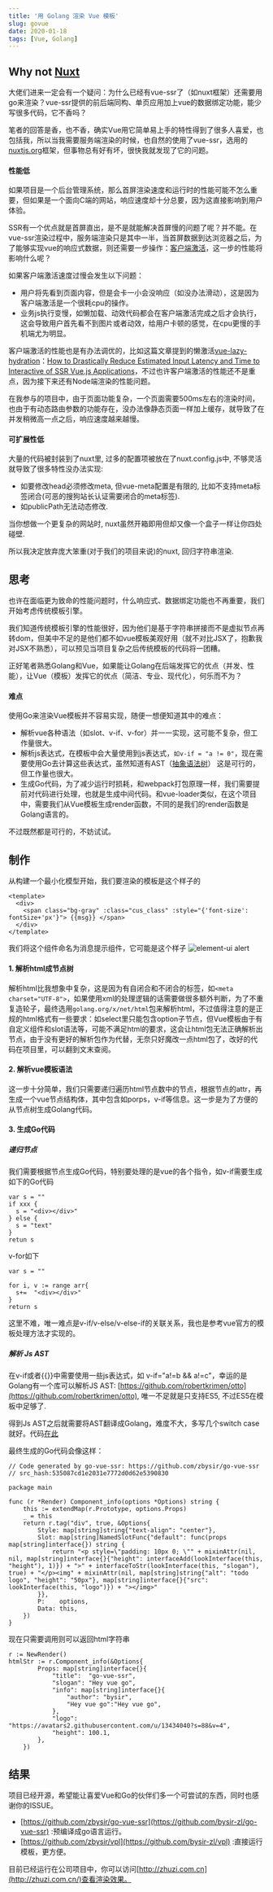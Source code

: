 ```yaml
---
title: '用 Golang 渲染 Vue 模板'
slug: govue
date: 2020-01-18
tags: [Vue, Golang]
---
```

## Why not [Nuxt](https://nuxtjs.org/guide)
大佬们进来一定会有一个疑问：为什么已经有vue-ssr了（如nuxt框架）还需要用go来渲染？vue-ssr提供的前后端同构、单页应用加上vue的数据绑定功能，能少写很多代码，它不香吗？

笔者的回答是香，也不香，确实Vue用它简单易上手的特性得到了很多人喜爱，也包括我，所以当我需要服务端渲染的时候，也自然的使用了vue-ssr，选用的[nuxtjs.org](https://nuxtjs.org/guide/)框架，但事物总有好有坏，很快我就发现了它的问题。

#### 性能低

如果项目是一个后台管理系统，那么首屏渲染速度和运行时的性能可能不怎么重要，但如果是一个面向C端的网站，响应速度却十分总要，因为这直接影响到用户体验。

SSR有一个优点就是首屏直出，是不是就能解决首屏慢的问题了呢？并不能。在vue-ssr渲染过程中，服务端渲染只是其中一半，当首屏数据到达浏览器之后，为了能够实现vue的响应式数据，则还需要一步操作：[客户端激活](https://ssr.vuejs.org/zh/guide/hydration.html)，这一步的性能将影响什么呢？

如果客户端激活速度过慢会发生以下问题：
- 用户将先看到页面内容，但是会卡一小会没响应（如没办法滑动），这是因为客户端激活是一个很耗cpu的操作。
- 业务js执行变慢，如懒加载、动效代码都会在客户端激活完成之后才会执行，这会导致用户首先看不到图片或者动效，给用户卡顿的感觉，在cpu更慢的手机端尤为明显。

客户端激活的性能也是有办法调优的，比如这篇文章提到的懒激活[vue-lazy-hydration](https://github.com/maoberlehner/vue-lazy-hydration)：[How to Drastically Reduce Estimated Input Latency and Time to Interactive of SSR Vue.js Applications](https://markus.oberlehner.net/blog/how-to-drastically-reduce-estimated-input-latency-and-time-to-interactive-of-ssr-vue-applications/)，不过也许客户端激活的性能还不是重点，因为接下来还有Node端渲染的性能问题。

在我参与的项目中，由于页面功能复杂，一个页面需要500ms左右的渲染时间，也由于有动态路由参数的功能存在，没办法像静态页面一样加上缓存，就导致了在并发稍微高一点之后，响应速度越来越慢。

#### 可扩展性低
大量的代码被封装到了nuxt里, 过多的配置项被放在了nuxt.config.js中, 不够灵活就导致了很多特性没办法实现:
- 如要修改head必须修改meta, 但vue-meta配置是有限的, 比如不支持meta标签闭合(可恶的搜狗站长认证需要闭合的meta标签).
- 如publicPath无法动态修改.

当你想做一个更复杂的网站时, nuxt虽然开箱即用但却又像一个盒子一样让你四处碰壁.

所以我决定放弃庞大笨重(对于我们的项目来说)的nuxt, 回归字符串渲染.

## 思考
也许在面临更为致命的性能问题时，什么响应式、数据绑定功能也不再重要，我们开始考虑传统模板引擎。

我们知道传统模板引擎的性能很好，因为他们是基于字符串拼接而不是虚拟节点再转dom，但美中不足的是他们都不如vue模板美观好用（就不对比JSX了，抱歉我对JSX不熟悉），可以预见当项目复杂之后传统模板的代码将一团糟。

正好笔者熟悉Golang和Vue，如果能让Golang在后端发挥它的优点（并发、性能），让Vue（模板）发挥它的优点（简洁、专业、现代化），何乐而不为？

#### 难点
使用Go来渲染Vue模板并不容易实现，随便一想便知道其中的难点：
- 解析vue各种语法（如slot、v-if、v-for）并一一实现，这可能不复杂，但工作量很大。
- 解析js表达式，在模板中会大量使用到js表达式，`如v-if = "a != 0"`，现在需要使用Go去计算这些表达式，虽然知道有AST（[抽象语法树](https://baike.baidu.com/item/%E6%8A%BD%E8%B1%A1%E8%AF%AD%E6%B3%95%E6%A0%91/6129952?fr=aladdin)） 这是可行的，但工作量也很大。
- 生成Go代码，为了减少运行时损耗，和webpack打包原理一样，我们需要提前对代码进行处理，也就是生成中间代码。和vue-loader类似，在这个项目中，需要我们从Vue模板生成render函数，不同的是我们的render函数是Golang语言的。

不过既然都是可行的，不妨试试。

## 制作
从构建一个最小化模型开始，我们要渲染的模板是这个样子的
```vue
<template>
  <div>
    <span class="bg-gray" :class="cus_class" :style="{'font-size': fontSize+'px'}"> {{msg}} </span>
  </div>
</template>
```
我们将这个组件命名为消息提示组件，它可能是这个样子
![element-ui alert](https://upload-images.jianshu.io/upload_images/3447621-a6dcbccd060be362.png?imageMogr2/auto-orient/strip%7CimageView2/2/w/1240)

#### 1. 解析html成节点树
解析html比我想象中复杂，这是因为有自闭合和不闭合的标签，如`<meta charset="UTF-8">`，如果使用xml的处理逻辑的话需要做很多额外判断，为了不重复造轮子，最终选用`golang.org/x/net/html`包来解析html，不过值得注意的是正规的html格式有一些要求：如select里只能包含option子节点，但Vue模板由于有自定义组件和slot语法等，可能不满足html的要求，这会让html包无法正确解析出节点，由于没有更好的解析包作为代替，无奈只好魔改一点html包了，改好的代码在项目里，可以翻到文末查阅。

#### 2. 解析vue模板语法
这一步十分简单，我们只需要递归遍历html节点数中的节点，根据节点的attr，再生成一个vue节点结构体，其中包含如porps，v-if等信息。这一步是为了方便的从节点树生成Golang代码。

#### 3. 生成Go代码

##### 递归节点
我们需要根据节点生成Go代码，特别要处理的是vue的各个指令，如v-if需要生成如下的Go代码
```
var s = ""
if xxx {
  s = "<div></div>"
} else {
  s = "text"
}
retun s
```
v-for如下
```
var s = ""

for i, v := range arr{
  s+=  "<div></div>"
}
return s
```
这里不难，唯一难点是v-if/v-else/v-else-if的关联关系，我也是参考vue官方的模板处理方法才实现的。

##### 解析 Js AST
在v-if或者{{}}中需要使用一些js表达式，如 v-if="a!=b && a!=c"，幸运的是Golang有一个库可以解析JS AST: [https://github.com/robertkrimen/otto](https://github.com/robertkrimen/otto), 唯一不足就是只支持ES5, 不过ES5在模板中足够了.

得到Js AST之后就需要将AST翻译成Golang，难度不大，多写几个switch case就好。代码[在此](https://github.com/zbysir/go-vue-ssr/blob/master/pkg/vuessr/ast/go.go#L10)

最终生成的Go代码会像这样：
```
// Code generated by go-vue-ssr: https://github.com/zbysir/go-vue-ssr
// src_hash:535087cd1e2031e7772d0d62e5390830

package main

func (r *Render) Component_info(options *Options) string {
	this := extendMap(r.Prototype, options.Props)
	_ = this
	return r.tag("div", true, &Options{
		Style: map[string]string{"text-align": "center"},
		Slot: map[string]NamedSlotFunc{"default": func(props map[string]interface{}) string {
			return "<p style=\"padding: 10px 0; \"" + mixinAttr(nil, nil, map[string]interface{}{"height": interfaceAdd(lookInterface(this, "height"), 1)}) + ">" + interfaceToStr(lookInterface(this, "slogan"), true) + "</p><img" + mixinAttr(nil, map[string]string{"alt": "todo logo", "height": "50px"}, map[string]interface{}{"src": lookInterface(this, "logo")}) + "></img>"
		}},
		P:    options,
		Data: this,
	})
}
```
现在只需要调用则可以返回html字符串
```
r := NewRender()
htmlStr := r.Component_info(&Options{
        Props: map[string]interface{}{
			"title":  "go-vue-ssr",
			"slogan": "Hey vue go",
			"info": map[string]interface{}{
				"author": "bysir",
				"Hey vue go":"Hey vue go",
			},
			"logo":   "https://avatars2.githubusercontent.com/u/13434040?s=88&v=4",
			"height": 100.1,
		},
	})
```

## 结果
项目已经开源，希望能让喜爱Vue和Go的伙伴们多一个可尝试的东西，同时也感谢你的ISSUE。
- [https://github.com/zbysir/go-vue-ssr](https://github.com/bysir-zl/go-vue-ssr) :预编译成go语言运行。
- [https://github.com/zbysir/vpl](https://github.com/bysir-zl/vpl) :直接运行模板，更方便。

目前已经运行在公司项目中，你可以访问[http://zhuzi.com.cn](http://zhuzi.com.cn/)查看渲染效果。
